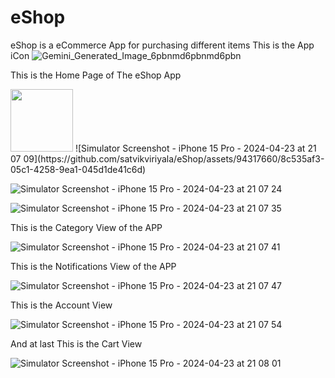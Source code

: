 # eShop
eShop is a eCommerce App for purchasing different items 
This is the App iCon
![Gemini_Generated_Image_6pbnmd6pbnmd6pbn](https://github.com/satvikviriyala/eShop/assets/94317660/ab0e0023-b817-4ef7-ae34-2a8bf2bbb877)

This is the Home Page of The eShop App

<img src="https://github.com/satvikviriyala/eShop/assets/94317660/8c535af3-05c1-4258-9ea1-045d1de41c6d" width="100" height="100">
![Simulator Screenshot - iPhone 15 Pro - 2024-04-23 at 21 07 09](https://github.com/satvikviriyala/eShop/assets/94317660/8c535af3-05c1-4258-9ea1-045d1de41c6d)

![Simulator Screenshot - iPhone 15 Pro - 2024-04-23 at 21 07 24](https://github.com/satvikviriyala/eShop/assets/94317660/38c38162-a6aa-4e08-b6aa-416166d9486b)

![Simulator Screenshot - iPhone 15 Pro - 2024-04-23 at 21 07 35](https://github.com/satvikviriyala/eShop/assets/94317660/970036a3-09d9-4091-a8cc-7c27d3c918ee)

This is the Category View of the APP

![Simulator Screenshot - iPhone 15 Pro - 2024-04-23 at 21 07 41](https://github.com/satvikviriyala/eShop/assets/94317660/78209806-951f-4a2a-aeee-1c99b735959a)

This is the Notifications View of the APP

![Simulator Screenshot - iPhone 15 Pro - 2024-04-23 at 21 07 47](https://github.com/satvikviriyala/eShop/assets/94317660/1610dfea-38a7-4a2c-8d91-a5c280f44e43)

This is the Account View 

![Simulator Screenshot - iPhone 15 Pro - 2024-04-23 at 21 07 54](https://github.com/satvikviriyala/eShop/assets/94317660/e2b3c8c6-dcf5-489b-8074-79ab8a01220e)

And at last This is the Cart View 

![Simulator Screenshot - iPhone 15 Pro - 2024-04-23 at 21 08 01](https://github.com/satvikviriyala/eShop/assets/94317660/72572a80-5295-472a-b9af-872e378727e9)

